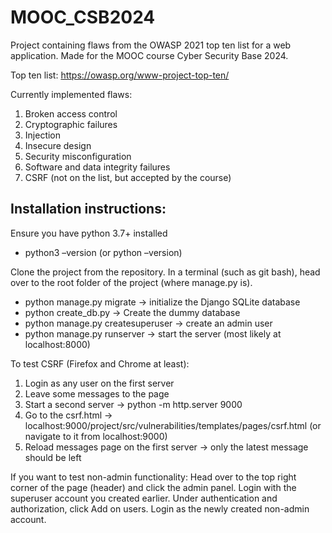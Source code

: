 # MOOC_CSB2024
Project containing flaws from the OWASP 2021 top ten list for a web application. Made for the MOOC course Cyber Security Base 2024.

Top ten list: https://owasp.org/www-project-top-ten/
 
Currently implemented flaws:
1. Broken access control
2. Cryptographic failures
3. Injection
4. Insecure design
5. Security misconfiguration
6. Software and data integrity failures
7. CSRF (not on the list, but accepted by the course)

## Installation instructions:
Ensure you have python 3.7+ installed
- python3 –version (or python –version)

Clone the project from the repository. In a terminal (such as git bash), head over to the root folder of the project (where manage.py is).

- python manage.py migrate -> initialize the Django SQLite database
- python create_db.py -> Create the dummy database
- python manage.py createsuperuser -> create an admin user
- python manage.py runserver -> start the server (most likely at localhost:8000)

To test CSRF (Firefox and Chrome at least):
1. Login as any user on the first server
2. Leave some messages to the page
3. Start a second server -> python -m http.server 9000
4. Go to the csrf.html -> localhost:9000/project/src/vulnerabilities/templates/pages/csrf.html
(or navigate to it from localhost:9000)
5. Reload messages page on the first server -> only the latest message should be left

If you want to test non-admin functionality: 
Head over to the top right corner of the page (header) and click the admin panel. Login with the superuser account you created earlier. Under authentication and authorization, click Add on users. Login as the newly created non-admin account.
